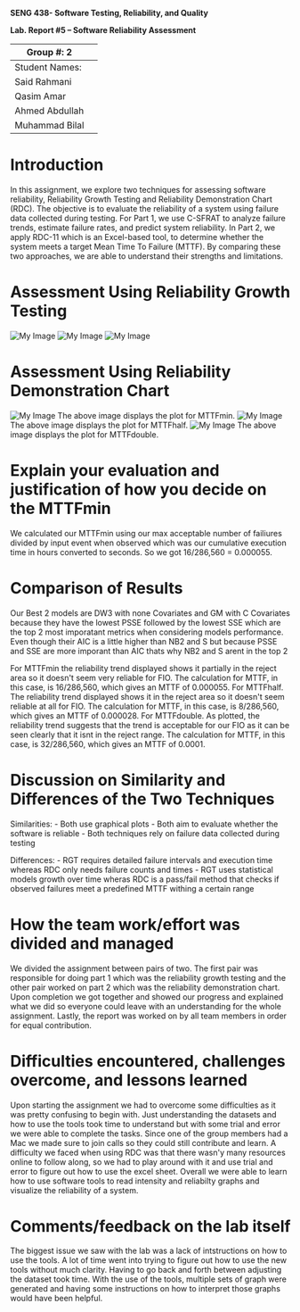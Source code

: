 **SENG 438- Software Testing, Reliability, and Quality**

**Lab. Report \#5 – Software Reliability Assessment**

| Group \#:     2  |   |
|-----------------|---|
| Student Names:  |   |
|            Said Rahmani     |   |
|            Qasim Amar     |   |
|              Ahmed Abdullah
Muhammad Bilal   |   |

# Introduction
In this assignment, we explore two  techniques for assessing software reliability, Reliability Growth Testing and Reliability Demonstration Chart (RDC). The objective is to evaluate the reliability of a system using failure data collected during  testing. For Part 1, we use C-SFRAT to analyze failure trends, estimate failure rates, and predict system reliability. In Part 2, we apply RDC-11 which is an Excel-based tool, to determine whether the system meets a target Mean Time To Failure (MTTF). By comparing these two approaches, we are able to understand their strengths and limitations.
# 

# Assessment Using Reliability Growth Testing 
![My Image](images/top5.png)
![My Image](images/TBF.png)
![My Image](images/intensity.png)

# Assessment Using Reliability Demonstration Chart 
![My Image](images/min.png)
The above image displays the plot for MTTFmin. 
![My Image](images/half.png)
The above image displays the plot for MTTFhalf. 
![My Image](images/double.png)
The above image displays the plot for MTTFdouble. 

# Explain your evaluation and justification of how you decide on the MTTFmin
We calculated our MTTFmin using our max acceptable number of failiures divided by input event when observed which was our cumulative execution time in hours converted to seconds. So we got 16/286,560 = 0.000055.


# Comparison of Results
Our Best 2 models are DW3 with none Covariates and GM with C Covariates because they have the lowest PSSE followed by the lowest SSE which are the top 2 most imporatant metrics when considering models performance. Even though their AIC is a little higher than NB2 and S but because PSSE and SSE are more imporant than AIC thats why NB2 and S arent in the top 2 

For MTTFmin the reliability trend displayed shows it partially in the reject area so it doesn't seem very reliable for FIO. The calculation for MTTF, in this case, is 16/286,560, which gives an MTTF of 0.000055. For MTTFhalf. The reliability trend displayed shows it in the reject area so it doesn't seem reliable at all for FIO. The calculation for MTTF, in this case, is 8/286,560, which gives an MTTF of 0.000028. For MTTFdouble. As plotted, the reliability trend suggests that the trend is acceptable for our FIO as it can be seen clearly that it isnt in the reject range. The calculation for MTTF, in this case, is 32/286,560, which gives an MTTF of 0.0001.

# Discussion on Similarity and Differences of the Two Techniques
  Similarities:
    - Both use graphical plots
    - Both aim to evaluate whether the software is reliable 
    - Both techniques rely on failure data collected during testing

  Differences:
     - RGT requires detailed failure intervals and execution time whereas RDC only needs failure counts and times
     - RGT uses statistical models growth over time wheras RDC is a pass/fail method that checks if observed failures meet a         predefined MTTF withing a certain range



# How the team work/effort was divided and managed
We divided the assignment between pairs of two. The first pair was responsible for doing part 1 which was the reliability growth testing and the other pair worked on part 2 which was the reliability demonstration chart. Upon completion we got together and showed our progress and explained what we did so everyone could leave with an understanding for the whole assignment. Lastly, the report was worked on by all team members in order for equal contribution.

# Difficulties encountered, challenges overcome, and lessons learned
Upon starting the assignment we had to overcome some difficulties as it was pretty confusing to begin with. Just understanding the datasets and how to use the tools took time to understand but with some trial and error we were able to complete the tasks. Since one of the group members had a Mac we made sure to join calls so they could still contribute and learn. A difficulty we faced when using RDC was that there wasn'y many resources online to follow along, so we had to play around with it and use trial and error to figure out how to use the excel sheet. Overall we were able to learn how to use software tools to read intensity and reliabilty graphs and visualize the reliability of a system.

# Comments/feedback on the lab itself
The biggest issue we saw with the lab was a lack of intstructions on how to use the tools. A lot of time went into trying to figure out how to use the new tools without much clarity. Having to go back and forth between adjusting the dataset took time. With the use of the tools, multiple sets of graph were generated and having some instructions on how to interpret those graphs would have been helpful.
